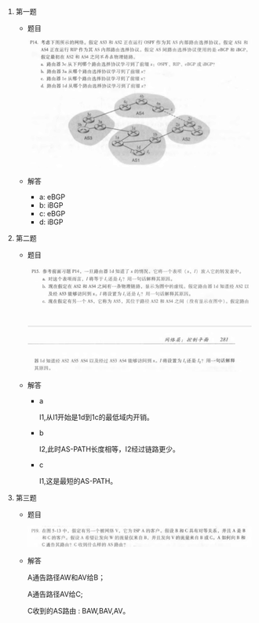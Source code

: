 1. 第一题

   * 题目

     ![p14](pic\p14.png)

   * 解答

     + a: eBGP
     + b: iBGP
     + c: eBGP
     + d: iBGP

2. 第二题

   * 题目

     ![p15](pic\p15.png)

   * 解答

     + a
     
       I1,从I1开始是1d到1c的最低域内开销。
     
     + b
     
       I2,此时AS-PATH长度相等，I2经过链路更少。
     
     + c
     
       I1,这是最短的AS-PATH。
     
     

3. 第三题

   * 题目

     ![p19](pic\p19.jpg)

   * 解答

     A通告路径AW和AV给B；
     
     A通告路径AV给C;
     
     C收到的AS路由 : BAW,BAV,AV。